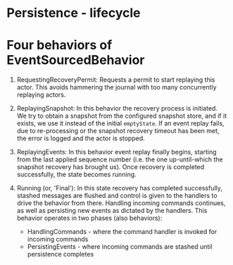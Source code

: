 # Persistence - lifecycle

# Four behaviors of EventSourcedBehavior
 
1. RequestingRecoveryPermit: Requests a permit to start replaying this actor. 
This avoids hammering the journal with too many concurrently replaying actors.
 
2. ReplayingSnapshot: In this behavior the recovery process is initiated. 
We try to obtain a snapshot from the configured snapshot store, and if it exists, we use it instead of the initial `emptyState`.
If an event replay fails, due to re-processing or the snapshot recovery timeout has been met,
the error is logged and the actor is stopped. 
 
3. ReplayingEvents: In this behavior event replay finally begins, starting from the last applied sequence number
(i.e. the one up-until-which the snapshot recovery has brought us). Once recovery is completed successfully, the state becomes running.
  
4. Running (or, 'Final'): In this state recovery has completed successfully, stashed messages are flushed
and control is given to the handlers to drive the behavior from there.
Handling incoming commands continues, as well as persisting new events as dictated by the handlers.
This behavior operates in two phases (also behaviors):
    - HandlingCommands - where the command handler is invoked for incoming commands
    - PersistingEvents - where incoming commands are stashed until persistence completes
 